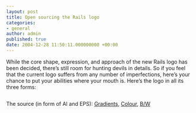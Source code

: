 ```yaml
---
layout: post
title: Open sourcing the Rails logo
categories:
- general
author: admin
published: true
date: 2004-12-28 11:50:11.000000000 +00:00
---
```

<p>While the core shape, expression, and approach of the new Rails logo has been decided, there&#8217;s still room for hunting devils in details. So if you feel that the current logo suffers from any number of imperfections, here&#8217;s your chance to put your abilities where your mouth is. Here&#8217;s the logo in all its three forms:</p>
<p><img src="http://media.rubyonrails.com/logo/rails_logos.png" alt="" /></p>
<p>The source (in form of AI and <span class="caps">EPS</span>): <a href="http://media.rubyonrails.com/logo/Screen%20(RGB)/Rails%20Gradients.ai">Gradients</a>, <a href="http://media.rubyonrails.com/logo/Screen%20(RGB)/Rails%20colour.eps">Colour</a>, <a href="http://media.rubyonrails.com/logo/Screen%20(RGB)/Rails%20b+w.eps">B/W</a></p>